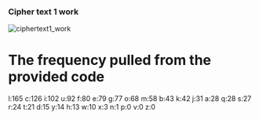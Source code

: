 ### Cipher text 1 work
![ciphertext1_work](https://user-images.githubusercontent.com/35582387/92430607-f059f780-f15a-11ea-8c72-17d48671d226.jpg)
# The frequency pulled from the provided code
l:165
c:126
i:102
u:92
f:80
e:79
g:77
o:68
m:58
b:43
k:42
j:31
a:28
q:28
s:27
r:24
t:21
d:15
y:14
h:13
w:10
x:3
n:1
p:0
v:0
z:0
